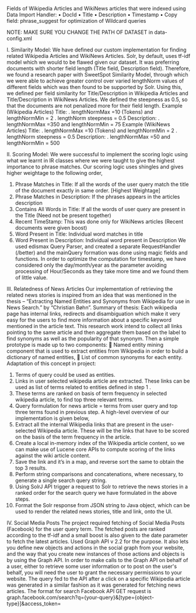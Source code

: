 Fields of Wikipedia Articles and WikiNews articles that were indexed using Data Import Handler:
• DocId
• Title
• Description
• Timestamp
• Copy field: phrase_suggest for optimization of Wildcard queries

NOTE: MAKE SURE YOU CHANGE THE PATH OF DATASET in data-config.xml

I. Similarity Model:
We have defined our custom implementation for finding related Wikipedia Articles and WikiNews Articles. Solr, by default, uses tf-idf model which we would to be flawed given our dataset. It was preferring documents with shorter field length (Title field, Description field). Therefore, we found a research paper with SweetSpot Similarity Model, through which we were able to achieve greater control over varied lengthNorm values of different fields which was then found to be supported by Solr. Using this, we defined per field similarity for Title/Description in Wikipedia Articles and Title/Description in WikiNews Articles. We defined the steepness as 0.5, so that the documents are not penalized more for their field length.
Example (Wikipedia Articles)
Title:
. lengthNormMax =10 (Tokens) and lengthNormMin = 2
. lengthNorm steepness = 0.5
Description:
. lengthNormMax =350 and lengthNormMin = 75
Example (WikiNews Articles)
Title:
. lengthNormMax =10 (Tokens) and lengthNormMin = 2
. lengthNorm steepness = 0.5
Description:
. lengthNormMax =50 and lengthNormMin = 500

II. Scoring Model:
We were successful to implement the scoring logic using what we learnt in IR classes where we
were taught to give the highest importance to phrase matches. Our scoring logic uses shingles and
gives higher weightage to the following order,
1. Phrase Matches in Title: If all the words of the user query match the title of the document exactly
in same order. [Highest Weightage]
2. Phrase Matches in Description: If the phrases appears in the articles description
3. Contains All Words in Title: If all the words of user query are present in the Title (Need not be
present together)
4. Recent TimeStamp: This was done only for WikiNews articles (Recent documents were given
boost)
5. Word Present in Title: Individual word matches in title
6. Word Present in Description: Individual word present in Description
We used edismax Query Parser, and created a separate RequestHandler (/better) and the mainQuery
formation was done using magic fields and functions. In order to optimize the computation for
timestamp, we have considered only the day/month/year as the parameter avoiding processing of
Hour/Seconds as they take more time and we found them of little value.


III. Relatedness of News Articles
Our implementation of retrieving the related news stories is inspired from an idea that was mentioned in the thesis – “Extracting Named Entities and Synonyms from Wikipedia for use in News Search.” by “Christian Bøhn”.
Summary of thesis: Each wikipedia page has internal links, redirects and disambiguation which make it very easy for the users to find more information about a specific keyword mentioned in the article text.
This research work intend to collect all links pointing to the same article and then aggregate them based on the label to find synonyms as well as the popularity of that synonym.
Then a simple prototype is made up to two components:
 Named entity mining component that is used to extract entities from Wikipedia in order to
build a dictionary of named entities,
 List of common synonyms for each entity.
Adaptation of this concept in project:
1. Terms of query could be used as entities.
2. Links in user selected wikipedia article are extracted. These links can be used as list of terms related
to entities defined in step 1 .
4. These terms are ranked on basis of term frequency in selected wikipedia article, to find
top three relevant terms.
5. Query formulation for news article = terms from user query and top three terms found in previous
step.
A high-level overview of our implementation is given below,
1. Extract all the internal Wikipedia links that are present in the user-selected Wikipedia article. These will be the links that have to be scored on the basis of the term frequency in the article.
2. Create a local in-memory index of the Wikipedia article content, so we can make use of Lucene core APIs to compute scoring of the links against the wiki article content.
3. Save the link and it’s in a map, and reverse sort the same to obtain the top 3 results.
4. Perform string comparisons and concatenations, where necessary, to generate a single search query string.
5. Using SolrJ API trigger a request to Solr to retrieve the news stories in a ranked order for the search query we have formulated in the above steps.
6. Format the Solr response from JSON string to Java object, which can be used to render the related news stories, title and link, onto the UI.

IV. Social Media Posts
The project required fetching of Social Media Posts (Facebook) for the user query term. The fetched posts are ranked according to the tf-idf and a small boost is also given to the date parameter to fetch the latest articles. Used Graph API v 2.2 for the purpose.
It also lets you define new objects and actions in the social graph from your website, and the way that you create new instances of those actions and objects is by using the Graph API.
In order to make calls to the Graph API on behalf of a user, either to retrieve some user information or to post on the user's behalf, you will need the user to grant the necessary permissions to your website.
The query fed to the API after a click on a specific Wikipedia article was generated in a similar fashion as it was generated for fetching news articles.
The format for search Facebook API GET request is
graph.facebook.com/search?q={your-query}&[type={object-type}]&access_token=<AccessToken>
